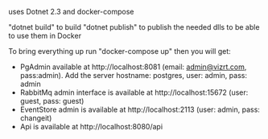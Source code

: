 uses Dotnet 2.3 and docker-compose

"dotnet build" to build
"dotnet publish" to publish the needed dlls to be able to use them in Docker

To bring everything up run "docker-compose up" then you will get:
- PgAdmin available at http://localhost:8081 (email: admin@vizrt.com, pass:admin). Add the server hostname: postgres, user: admin, pass: admin
- RabbitMq admin interface is available at http://localhost:15672 (user: guest, pass: guest)
- EventStore admin is available at http://localhost:2113 (user: admin, pass: changeit)
- Api is available at http://localhost:8080/api
